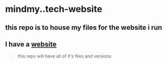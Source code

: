 # mindmy..tech-website
## this repo is to house my files for the website i run

I have a [website](https://mindmy.tech)
---

>this repo will have all of it's files and versions


